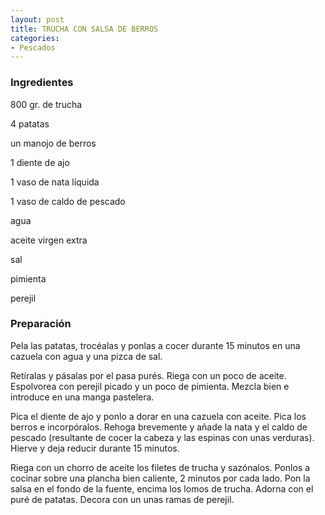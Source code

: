 ```yaml
---
layout: post
title: TRUCHA CON SALSA DE BERROS
categories:
- Pescados
---
```

<h3>Ingredientes</h3>
800 gr. de trucha

4 patatas

un manojo de berros

1 diente de ajo

1 vaso de nata líquida

1 vaso de caldo de pescado

agua

aceite virgen extra

sal

pimienta

perejil

<h3>Preparación</h3>
Pela las patatas, trocéalas y ponlas a cocer durante 15 minutos en una cazuela con agua y una pizca de sal.

Retíralas y pásalas por el pasa purés. Riega con un poco de aceite. Espolvorea con perejil picado y un poco de pimienta. Mezcla bien e introduce en una manga pastelera.

Pica el diente de ajo y ponlo a dorar en una cazuela con aceite. Pica los berros e incorpóralos. Rehoga brevemente y añade la nata y el caldo de pescado (resultante de cocer la cabeza y las espinas con unas verduras). Hierve y deja reducir durante 15 minutos.

Riega con un chorro de aceite los filetes de trucha y sazónalos. Ponlos a cocinar sobre una plancha bien caliente, 2 minutos por cada lado. Pon la salsa en el fondo de la fuente, encima los lomos de trucha. Adorna con el puré de patatas. Decora con un unas ramas de perejil.

